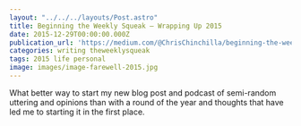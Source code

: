 ```yaml
---
layout: "../../../layouts/Post.astro"
title: Beginning the Weekly Squeak — Wrapping Up 2015
date: 2015-12-29T00:00:00.000Z
publication_url: 'https://medium.com/@ChrisChinchilla/beginning-the-weekly-squeak-wrapping-up-2015-7c3b09610ad2#.8get9lwmi'
categories: writing theweeklysqueak
tags: 2015 life personal
image: images/image-farewell-2015.jpg
---
```


What better way to start my new blog post and podcast of semi-random uttering and opinions than with a round of the year and thoughts that have led me to starting it in the first place.
